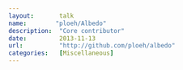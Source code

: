 ```yaml
---
layout:       talk
name:        "ploeh/Albedo"
description:  "Core contributor"
date:         2013-11-13
url:          "http://github.com/ploeh/albedo"
categories:   [Miscellaneous]
---
```

